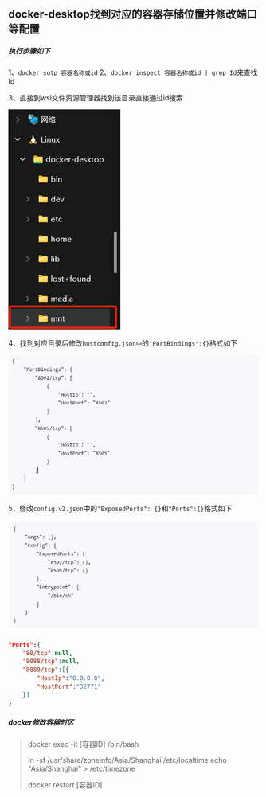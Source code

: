 ## docker-desktop找到对应的容器存储位置并修改端口等配置

##### 	执行步骤如下

1、`docker sotp 容器名称或id`
2、`docker inspect 容器名称或id | grep Id`来查找Id

3、直接到wsl文件资源管理器找到该目录直接通过id搜索

![image-20241112145933759](./images/image-20241112145933759.png)

4、找到对应目录后修改`hostconfig.json中`的`"PortBindings":{}`格式如下

![image-20241112150228232](./images/image-20241112150228232.png)

5、修改`config.v2.json`中的`"ExposedPorts": {}`和`"Ports":{}`格式如下

![image-20241112150335051](./images/image-20241112150335051.png)

```json
"Ports":{
    "80/tcp":null,
    "8088/tcp":null,
    "8089/tcp":[{
        "HostIp":"0.0.0.0",
        "HostPort":"32771"
    }]
}
```





##### docker修改容器时区

> docker exec -it [容器ID] /bin/bash
>
> ln -sf /usr/share/zoneinfo/Asia/Shanghai /etc/localtime
> echo "Asia/Shanghai" > /etc/timezone
>
> docker restart [容器ID]
